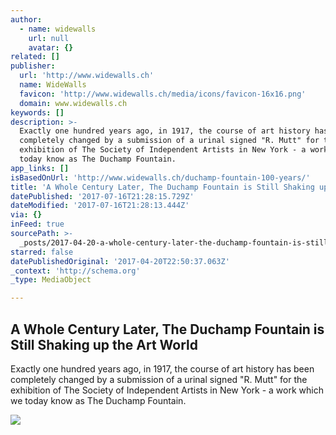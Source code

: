 ```yaml
---
author:
  - name: widewalls
    url: null
    avatar: {}
related: []
publisher:
  url: 'http://www.widewalls.ch'
  name: WideWalls
  favicon: 'http://www.widewalls.ch/media/icons/favicon-16x16.png'
  domain: www.widewalls.ch
keywords: []
description: >-
  Exactly one hundred years ago, in 1917, the course of art history has been
  completely changed by a submission of a urinal signed "R. Mutt" for the
  exhibition of The Society of Independent Artists in New York - a work which we
  today know as The Duchamp Fountain.
app_links: []
isBasedOnUrl: 'http://www.widewalls.ch/duchamp-fountain-100-years/'
title: 'A Whole Century Later, The Duchamp Fountain is Still Shaking up the Art World'
datePublished: '2017-07-16T21:28:15.729Z'
dateModified: '2017-07-16T21:28:13.444Z'
via: {}
inFeed: true
sourcePath: >-
  _posts/2017-04-20-a-whole-century-later-the-duchamp-fountain-is-still-shaking.md
starred: false
datePublishedOriginal: '2017-04-20T22:50:37.063Z'
_context: 'http://schema.org'
_type: MediaObject

---
```

<article style=""><h1>A Whole Century Later, The Duchamp Fountain is Still Shaking up the Art World</h1><p>Exactly one hundred years ago, in 1917, the course of art history has been completely changed by a submission of a urinal signed "R. Mutt" for the exhibition of The Society of Independent Artists in New York - a work which we today know as The Duchamp Fountain.</p><img src="http://d2jv9003bew7ag.cloudfront.net/uploads/Marcel-Duchamp-Fountain-19173.jpg" /></article>